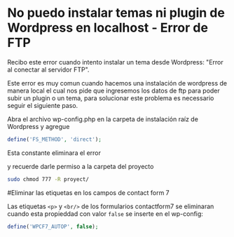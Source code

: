 # No puedo instalar temas ni plugin de Wordpress en localhost - Error de FTP

Recibo este error cuando intento instalar un tema desde Wordpress: "Error al conectar al servidor FTP".


Este error es muy comun cuando hacemos una instalación de wordpress de manera local el cual nos pide que ingresemos los datos de ftp para poder subir un plugin o un tema, para solucionar este problema es necessario seguir el siguiente paso.

Abra el archivo wp-config.php en la carpeta de instalación raíz de Wordpress y agregue

```php
define('FS_METHOD', 'direct');
```

Esta constante eliminara el error

y recuerde darle permiso a la carpeta del proyecto

```bash
sudo chmod 777 -R proyect/
```

#Eliminar las etiquetas en los campos de contact form 7

Las etiquetas `<p>` y `<br/>` de los formularios contactform7 se eliminaran cuando esta propieddad con valor `false` se inserte en el wp-config:

```php
define('WPCF7_AUTOP', false);
```
